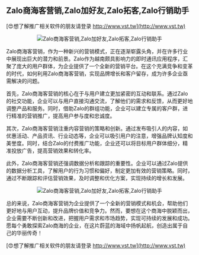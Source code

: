 ## **Zalo商海客营销,Zalo加好友,Zalo拓客,Zalo行销助手**

[😍想了解推广相关软件的朋友请登录 http://www.vst.tw](http://www.vst.tw)

 <center><img src="https://vst.tw/MP4/tuiguang/png/8.png" alt="Zalo商海客营销,Zalo加好友,Zalo拓客,Zalo行销助手"></center>

Zalo商海客营销，作为一种新兴的营销模式，正在逐渐崭露头角，并在许多行业中展现出巨大的潜力和前景。Zalo作为越南颇具影响力的即时通讯应用程序，汇聚了庞大的用户群体，为企业提供了一个全新的营销平台。在这个充满竞争和变革的时代，如何利用Zalo商海客营销，实现品牌增长和客户留存，成为许多企业亟需解决的问题。

首先，Zalo商海客营销的核心在于与用户建立更加紧密的互动和联系。通过Zalo的社交功能，企业可以与用户直接沟通交流，了解他们的需求和反馈，从而更好地调整产品和服务。同时，借助Zalo的群组功能，企业可以建立专属的客户群，进行精准的营销推广，提高用户参与度和忠诚度。

其次，Zalo商海客营销注重内容营销的策略和创新。通过发布吸引人的内容，如优惠活动、产品资讯、行业动态等，企业可以吸引用户的注意，增强品牌认知度和美誉度。同时，结合Zalo的付费推广功能，企业还可以将目标用户群体细分，精准投放广告，提高营销效果和转化率。

此外，Zalo商海客营销还强调数据分析和跟踪的重要性。企业可以通过Zalo提供的数据分析工具，了解用户的行为习惯和偏好，制定更加有效的营销策略。同时，通过不断跟踪和评估营销效果，及时调整和优化方案，实现持续的增长和发展。

 <center><img src="https://vst.tw/MP4/tuiguang/png/3.png" alt="Zalo商海客营销,Zalo加好友,Zalo拓客,Zalo行销助手"></center>

总的来说，Zalo商海客营销为企业提供了一个全新的营销模式和机会，帮助他们更好地与用户互动，提升品牌价值和竞争力。然而，要想在这个商海中脱颖而出，企业需要不断创新和改进，把握用户需求和市场趋势，实现可持续的发展和成功。愿每个勇敢探索Zalo商海的企业，在这片蔚蓝的海域中扬帆起航，创造出属于自己的华丽传奇！

[😍想了解推广相关软件的朋友请登录 http://www.vst.tw](http://www.vst.tw)



